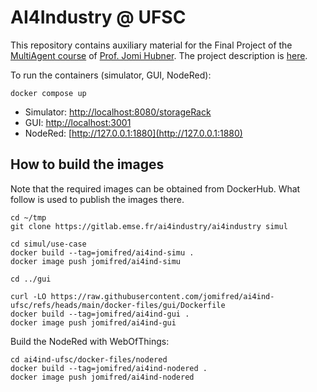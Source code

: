 # AI4Industry @ UFSC

This repository contains auxiliary material for the Final Project of the [MultiAgent course](https://jomifred.github.io/mas/) of [Prof. Jomi Hubner](https://jomifred.github.io). The project description is [here](https://docs.google.com/document/d/1W6TgXikrYhW47doUN8UX8MfEgXsF8KFMu-lcJAeMM9Q/edit?usp=sharing).


To run the containers (simulator, GUI, NodeRed):

```
docker compose up
```

- Simulator: [http://localhost:8080/storageRack](http://localhost:8080/storageRack)
- GUI: [http://localhost:3001](http://localhost:3001)
- NodeRed: [http://127.0.0.1:1880](http://127.0.0.1:1880)


## How to build the images
Note that the required images can be obtained from DockerHub. What follow is used to publish the images there.

```
cd ~/tmp
git clone https://gitlab.emse.fr/ai4industry/ai4industry simul

cd simul/use-case
docker build --tag=jomifred/ai4ind-simu . 
docker image push jomifred/ai4ind-simu

cd ../gui

curl -LO https://raw.githubusercontent.com/jomifred/ai4ind-ufsc/refs/heads/main/docker-files/gui/Dockerfile
docker build --tag=jomifred/ai4ind-gui . 
docker image push jomifred/ai4ind-gui
```

Build the NodeRed with WebOfThings:

```
cd ai4ind-ufsc/docker-files/nodered
docker build --tag=jomifred/ai4ind-nodered . 
docker image push jomifred/ai4ind-nodered
```

